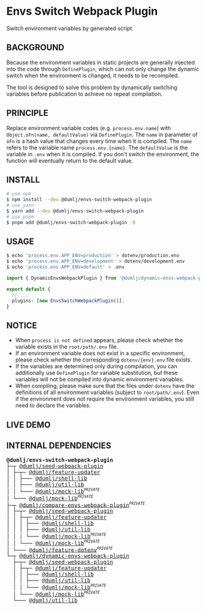 <!-- This file is dynamically generated. please edit in __readme__ -->

# Envs Switch Webpack Plugin

Switch environment variables by generated script.

## BACKGROUND

Because the environment variables in static projects are generally injected into the code through `DefinePlugin`, which can not only change the dynamic switch when the environment is changed, it needs to be recompiled.

The tool is designed to solve this problem by dynamically switching variables before publication to achieve no repeat compilation.

## PRINCIPLE

Replace environment variable codes (e.g. `process.env.name`) with `Object.oFn(name, defaultValue)` via `DefinePlugin`.
The `name` in parameter of `oFn` is a hash value that changes every time when it is compiled.
The `name` refers to the variable name `process.env.{name}`.
The `defaultValue` is the variable in `.env` when it is compiled.
If you don't switch the environment, the function will eventually return to the default value.

## INSTALL

```bash
# use npm
$ npm install --dev @dumlj/envs-switch-webpack-plugin
# use yarn
$ yarn add --dev @dumlj/envs-switch-webpack-plugin
# use pnpm
$ pnpm add @dumlj/envs-switch-webpack-plugin -D
```

## USAGE

```bash
$ echo 'process.env.APP_ENV=production' > dotenv/production.env
$ echo 'process.env.APP_ENV=development' > dotenv/development.env
$ echo 'process.env.APP_ENV=default' > .env
```

```ts
import { DynamicEnvsWebpackPlugin } from '@dumlj/dynamic-envs-webpack-plugin'

export default {
  // ...
  plugins: [new EnvsSwitchWebpackPlugin()],
}
```

## NOTICE

- When `process is not defined` appears, please check whether the variable exists in the `root/path/.env` file.
- If an environment variable does not exist in a specific environment, please check whether the corresponding `dotenv/{env}.env` file exists.
- If the variables are determined only during compilation, you can additionally use `DefinePlugin` for variable substitution, but these variables will not be compiled into dynamic environment variables.
- When compiling, please make sure that the files under `dotenv` have the definitions of all environment variables (subject to `root/path/.env`). Even if the environment does not require the environment variables, you still need to declare the variables.

## LIVE DEMO

<dumlj-stackblitz height="800px" src="@dumlj-example/envs-switch-webpack-plugin"></dumlj-stackblitz>

## INTERNAL DEPENDENCIES

<pre>
<b>@dumlj/envs-switch-webpack-plugin</b>
├─┬ <a href="https://github.com/dumlj/dumlj-build/tree/main/@webpack-plugin/envs-switch-webpack-plugin">@dumlj/seed-webpack-plugin</a>
│ ├─┬─ <a href="https://github.com/dumlj/dumlj-build/tree/main/@webpack-plugin/envs-switch-webpack-plugin">@dumlj/feature-updater</a>
│ │ ├─── <a href="https://github.com/dumlj/dumlj-build/tree/main/@webpack-plugin/envs-switch-webpack-plugin">@dumlj/shell-lib</a>
│ │ ├─── <a href="https://github.com/dumlj/dumlj-build/tree/main/@webpack-plugin/envs-switch-webpack-plugin">@dumlj/util-lib</a>
│ │ └─── <a href="https://github.com/dumlj/dumlj-build/tree/main/@webpack-plugin/envs-switch-webpack-plugin">@dumlj/mock-lib</a><sup><small><i>PRIVATE</i></small></sup>
│ └─── <a href="https://github.com/dumlj/dumlj-build/tree/main/@webpack-plugin/envs-switch-webpack-plugin">@dumlj/mock-lib</a><sup><small><i>PRIVATE</i></small></sup>
├─┬ <a href="https://github.com/dumlj/dumlj-build/tree/main/@webpack-plugin/envs-switch-webpack-plugin">@dumlj/compare-envs-webpack-plugin</a><sup><small><i>PRIVATE</i></small></sup>
│ ├─┬─ <a href="https://github.com/dumlj/dumlj-build/tree/main/@webpack-plugin/envs-switch-webpack-plugin">@dumlj/seed-webpack-plugin</a>
│ │ ├─┬─ <a href="https://github.com/dumlj/dumlj-build/tree/main/@webpack-plugin/envs-switch-webpack-plugin">@dumlj/feature-updater</a>
│ │ │ ├─── <a href="https://github.com/dumlj/dumlj-build/tree/main/@webpack-plugin/envs-switch-webpack-plugin">@dumlj/shell-lib</a>
│ │ │ ├─── <a href="https://github.com/dumlj/dumlj-build/tree/main/@webpack-plugin/envs-switch-webpack-plugin">@dumlj/util-lib</a>
│ │ │ └─── <a href="https://github.com/dumlj/dumlj-build/tree/main/@webpack-plugin/envs-switch-webpack-plugin">@dumlj/mock-lib</a><sup><small><i>PRIVATE</i></small></sup>
│ │ └─── <a href="https://github.com/dumlj/dumlj-build/tree/main/@webpack-plugin/envs-switch-webpack-plugin">@dumlj/mock-lib</a><sup><small><i>PRIVATE</i></small></sup>
│ └─── <a href="https://github.com/dumlj/dumlj-build/tree/main/@webpack-plugin/envs-switch-webpack-plugin">@dumlj/feature-dotenv</a><sup><small><i>PRIVATE</i></small></sup>
└─┬ <a href="https://github.com/dumlj/dumlj-build/tree/main/@webpack-plugin/envs-switch-webpack-plugin">@dumlj/dynamic-envs-webpack-plugin</a>
  ├─┬─ <a href="https://github.com/dumlj/dumlj-build/tree/main/@webpack-plugin/envs-switch-webpack-plugin">@dumlj/seed-webpack-plugin</a>
  │ ├─┬─ <a href="https://github.com/dumlj/dumlj-build/tree/main/@webpack-plugin/envs-switch-webpack-plugin">@dumlj/feature-updater</a>
  │ │ ├─── <a href="https://github.com/dumlj/dumlj-build/tree/main/@webpack-plugin/envs-switch-webpack-plugin">@dumlj/shell-lib</a>
  │ │ ├─── <a href="https://github.com/dumlj/dumlj-build/tree/main/@webpack-plugin/envs-switch-webpack-plugin">@dumlj/util-lib</a>
  │ │ └─── <a href="https://github.com/dumlj/dumlj-build/tree/main/@webpack-plugin/envs-switch-webpack-plugin">@dumlj/mock-lib</a><sup><small><i>PRIVATE</i></small></sup>
  │ └─── <a href="https://github.com/dumlj/dumlj-build/tree/main/@webpack-plugin/envs-switch-webpack-plugin">@dumlj/mock-lib</a><sup><small><i>PRIVATE</i></small></sup>
  └─── <a href="https://github.com/dumlj/dumlj-build/tree/main/@webpack-plugin/envs-switch-webpack-plugin">@dumlj/util-lib</a>
</pre>
